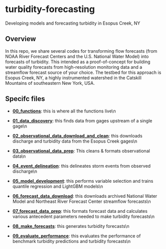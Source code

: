 # turbidity-forecasting
Developing models and forecasting turbidity in Esopus Creek, NY

## Overview
In this repo, we share several codes for transforming flow forecasts (from NOAA River Forecast Centers and the U.S. National Water Model) into forecasts of turbidity. This intended as a proof-of-concept for building water quality forecasts from high-resolution monitoring data and a streamflow forecast source of your choice. The testbed for this approach is Esopus Creek, NY, a highly instrumented watershed in the Catskill Mountains of southeastern New York, USA. 

## Specifc files

* [**00_functions**](https://github.com/jtkemper/turbidity-forecasting/blob/main/all-scripts/00_functions.md): this is where all the functions live\n

* [**01_data_discovery**](https://github.com/jtkemper/turbidity-forecasting/blob/main/all-scripts/01_data_discovery.md): this finds data from gages upstream of a single gage\n

* [**02_observational_data_download_and_clean**](https://github.com/jtkemper/turbidity-forecasting/blob/main/all-scripts/02_observational_data_download_and_clean.md): this downloads discharge and turbidity data from the Esopus Creek gages\n

* [**03_observational_data_prep**](https://github.com/jtkemper/turbidity-forecasting/blob/main/all-scripts/03_observational_data_prep.md): This cleans & formats observational data\n

* [**04_event_delineation**](https://github.com/jtkemper/turbidity-forecasting/blob/main/all-scripts/04_event_delineation.md): this delineates storm events from observed discharge\n

* [**05_model_development**](https://github.com/jtkemper/turbidity-forecasting/blob/main/all-scripts/05_model_development.md): this performs variable selection and trains quantile regression and LightGBM models\n

* [**06_forecast_data_download**](https://github.com/jtkemper/turbidity-forecasting/blob/main/all-scripts/06_forecast_data_download.md): this downloads archived National Water Model and Northeast River Forecast Center streamflow forecasts\n

* [**07_forecast_data_prep**](https://github.com/jtkemper/turbidity-forecasting/blob/main/all-scripts/07_forecast_data_prep.md): this formats forecast data and calculates various antecedent parameters needed to make turbidity forecasts\n

* [**08_make_forecasts**](https://github.com/jtkemper/turbidity-forecasting/blob/main/all-scripts/08_make_forecasts.md): this generates turbidity forecasts\n

* [**09_evaluate_performance**](https://github.com/jtkemper/turbidity-forecasting/blob/main/all-scripts/09_evaluate_performance.md): this evaluates the performance of benchmark turbidity predictions and turbidity forecasts\n
